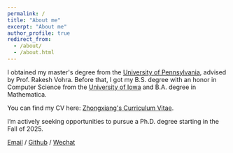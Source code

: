 ```yaml
---
permalink: /
title: "About me"
excerpt: "About me"
author_profile: true
redirect_from: 
  - /about/
  - /about.html
---
```


I obtained my master's degree from the [University of Pennsylvania](https://www.upenn.edu/), advised by Prof. Rakesh Vohra. Before that, I got my B.S. degree with an honor in Computer Science from the [University of Iowa](https://uiowa.edu/) and B.A. degree in Mathematica.

You can find my CV here: [Zhongxiang's Curriculum Vitae](../assets/Curriculum_Vitae.pdf). 

I’m actively seeking opportunities to pursue a Ph.D. degree starting in the Fall of 2025.

[Email](zwang380@seas.upenn.edu) / [Github](https://github.com/frunkyzhong) / [Wechat](../images/wechat.jpg)
